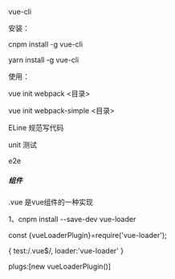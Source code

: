 vue-cli

安装：

cnpm install -g vue-cli

yarn install -g vue-cli

使用：

vue init webpack <目录>

vue init webpack-simple <目录>

ELine 规范写代码

unit  测试

e2e  

##### 组件

.vue 是vue组件的一种实现

1、cnpm install --save-dev vue-loader

const {vueLoaderPlugin}=require('vue-loader');

{
    test:/\.vue$/,
    loader:'vue-loader'
}

plugs:[new vueLoaderPlugin()]